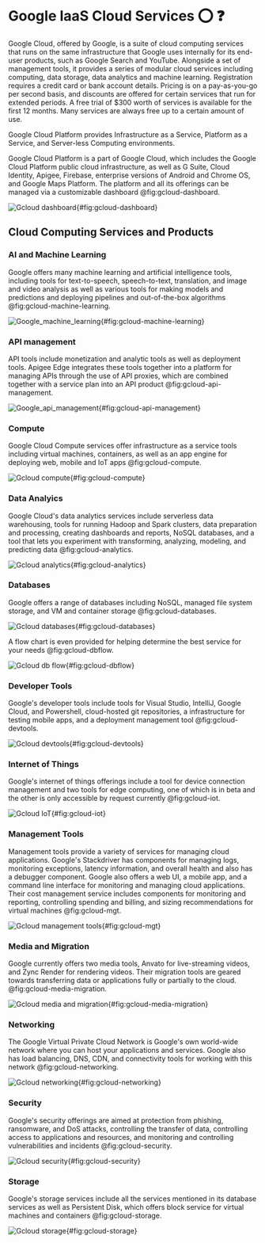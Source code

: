 # Google IaaS Cloud Services :o: :question:

Google Cloud, offered by Google, is a suite of cloud computing
services that runs on the same infrastructure that Google uses
internally for its end-user products, such as Google Search and
YouTube. Alongside a set of management tools, it provides a series of
modular cloud services including computing, data storage, data
analytics and machine learning. Registration requires a credit card or
bank account details. Pricing is on a pay-as-you-go per second basis, 
and discounts are offered for certain services that run for extended periods. 
A free trial of $300 worth of services is available for the first 12 months. 
Many services are always free up to a certain amount of use. 

Google Cloud Platform provides Infrastructure as a Service, Platform
as a Service, and Server-less Computing environments.

Google Cloud Platform is a part of Google Cloud, which includes the
Google Cloud Platform public cloud infrastructure, as well as G Suite, Cloud Identity, Apigee, Firebase,
enterprise versions of Android and Chrome OS, and Google Maps Platform. The platform and 
all its offerings can be managed via a customizable dashboard @fig:gcloud-dashboard.

![Gcloud dashboard](./images/dashboard.png){#fig:gcloud-dashboard}

## Cloud Computing Services and Products

### AI and Machine Learning

Google offers many machine learning and artificial intelligence tools, including tools for text-to-speech, speech-to-text, translation, and image and video analysis as well as various tools for making models and predictions and deploying pipelines and out-of-the-box algorithms @fig:gcloud-machine-learning.

![Google_machine_learning](./images/machine_learning.png){#fig:gcloud-machine-learning}

### API management

API tools include monetization and analytic tools as well as deployment tools. Apigee Edge integrates these tools together into a platform for managing APIs through the use of API proxies, which are combined together with a service plan into an API product @fig:gcloud-api-management. 

![Google_api_management](./images/api_management.png){#fig:gcloud-api-management}

### Compute

Google Cloud Compute services offer infrastructure as a service tools including virtual machines, containers, as well as an app engine for deploying web, mobile and IoT apps @fig:gcloud-compute.

![Gcloud compute](./images/compute.png){#fig:gcloud-compute}

### Data Analyics

Google Cloud's data analytics services include serverless data warehousing, tools for running Hadoop and Spark clusters, data preparation and processing, creating dashboards and reports, NoSQL databases, and a tool that lets you experiment with transforming, analyzing, modeling, and predicting data @fig:gcloud-analytics. 

![Gcloud analytics](./images/data_analytics.png){#fig:gcloud-analytics}

### Databases

Google offers a range of databases including NoSQL, managed file system storage, and VM and container storage @fig:gcloud-databases. 

![Gcloud databases](./images/databases.png){#fig:gcloud-databases}

A flow chart is even provided for helping determine the best service for your needs @fig:gcloud-dbflow. 

![Gcloud db flow](./images/db_flow.png){#fig:gcloud-dbflow}

### Developer Tools

Google's developer tools include tools for Visual Studio, IntelliJ, Google Cloud, and Powershell, cloud-hosted git repositories, a infrastructure for testing mobile apps, and a deployment management tool @fig:gcloud-devtools.

![Gcloud devtools](./images/developer_tools.png){#fig:gcloud-devtools}

### Internet of Things

Google's internet of things offerings include a tool for device connection management and two tools for edge computing, one of which is in beta and the other is only accessible by request currently @fig:gcloud-iot.

![Gcloud IoT](./images/iot.png){#fig:gcloud-iot}

### Management Tools

Management tools provide a variety of services for managing cloud applications. Google's Stackdriver has components for managing logs, monitoring exceptions, latency information, and overall health and also has a debugger component. Google also offers a web UI, a mobile app, and a command line interface for monitoring and managing cloud applications. Their cost management service includes components for monitoring and reporting, controlling spending and billing, and sizing recommendations for virtual machines @fig:gcloud-mgt.

![Gcloud management tools](./images/management_tools.png){#fig:gcloud-mgt}

### Media and Migration

Google currently offers two media tools, Anvato for live-streaming videos, and Zync Render for rendering videos. Their migration tools are geared towards transferring data or applications fully or partially to the cloud. @fig:gcloud-media-migration.

![Gcloud media and migration](./images/media_and_migration.png){#fig:gcloud-media-migration}

### Networking

The Google Virtual Private Cloud Network is Google's own world-wide network where you can host your applications and services. Google also has load balancing, DNS, CDN, and connectivity tools for working with this network @fig:gcloud-networking.

![Gcloud networking](./images/networking.png){#fig:gcloud-networking}

### Security

Google's security offerings are aimed at protection from phishing, ransomware, and DoS attacks, controlling the transfer of data, controlling access to applications and resources, and monitoring and controlling vulnerabilities and incidents @fig:gcloud-security.

![Gcloud security](./images/security.png){#fig:gcloud-security}

### Storage

Google's storage services include all the services mentioned in its database services as well as Persistent Disk, which offers block service for virtual machines and containers @fig:gcloud-storage.

![Gcloud storage](./images/storage.png){#fig:gcloud-storage}
